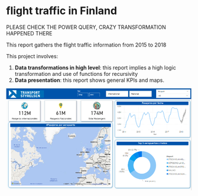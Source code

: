 # flight traffic in Finland 


PLEASE CHECK THE POWER QUERY, CRAZY TRANSFORMATION HAPPENED THERE

This report gathers the flight traffic information from 2015 to 2018

This project involves:

1. **Data transformations in high level**: this report implies a high logic transformation and use of functions for recursivity
2. **Data presentation**: this report shows general KPIs and maps.

![presentation](dataSources/preview.png)
